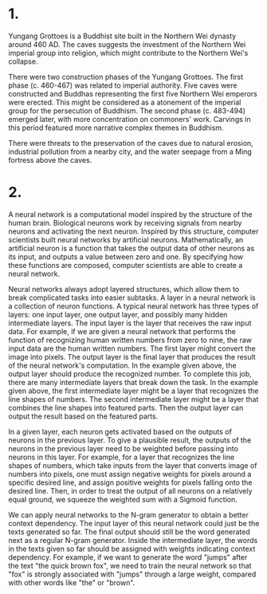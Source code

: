 # 1.
Yungang Grottoes is a Buddhist site built in the Northern Wei dynasty around 460 AD. The caves suggests the investment of the Northern Wei imperial group into religion, which might contribute to the Northern Wei's collapse. 

There were two construction phases of the Yungang Grottoes. The first phase (c. 460-467) was related to imperial authority. Five caves were constructed and Buddhas representing the first five Northern Wei emperors were erected. This might be considered as a atonement of the imperial group for the persecution of Buddhism. The second phase (c. 483-494) emerged later, with more concentration on commoners' work. Carvings in this period featured more narrative complex themes in Buddhism. 

There were threats to the preservation of the caves due to natural erosion, industrial pollution from a nearby city, and the water seepage from a Ming fortress above the caves. 
# 2.

A neural network is a computational model inspired by the structure of the human brain. Biological neurons work by receiving signals from nearby neurons and activating the next neuron. Inspired by this structure, computer scientists built neural networks by artificial neurons. Mathematically, an artificial neuron is a function that takes the output data of other neurons as its input, and outputs a value between zero and one. By specifying how these functions are composed, computer scientists are able to create a neural network.

Neural networks always adopt layered structures, which allow them to break complicated tasks into easier subtasks. A layer in a neural network is a collection of neuron functions. A typical neural network has three types of layers: one input layer, one output layer, and possibly many hidden intermediate layers. The input layer is the layer that receives the raw input data. For example, if we are given a neural network that performs the function of recognizing human written numbers from zero to nine, the raw input data are the human written numbers. The first layer might convert the image into pixels. The output layer is the final layer that produces the result of the neural network's computation. In the example given above, the output layer should produce the recognized number. To complete this job, there are many intermediate layers that break down the task. In the example given above, the first intermediate layer might be a layer that recognizes the line shapes of numbers. The second intermediate layer might be a layer that combines the line shapes into featured parts. Then the output layer can output the result based on the featured parts.

In a given layer, each neuron gets activated based on the outputs of neurons in the previous layer. To give a plausible result, the outputs of the neurons in the previous layer need to be weighted before passing into neurons in this layer. For example, for a layer that recognizes the line shapes of numbers, which take inputs from the layer that converts image of numbers into pixels, one must assign negative weights for pixels around a specific desired line, and assign positive weights for pixels falling onto the desired line. Then, in order to treat the output of all neurons on a relatively equal ground, we squeeze the weighted sum with a Sigmoid function.

We can apply neural networks to the N-gram generator to obtain a better context dependency. The input layer of this neural network could just be the texts generated so far. The final output should still be the word generated next as a regular N-gram generator. Inside the intermediate layer, the words in the texts given so far should be assigned with weights indicating context dependency. For example, if we want to generate the word "jumps" after the text "the quick brown fox", we need to train the neural network so that "fox" is strongly associated with "jumps" through a large weight, compared with other words like "the" or "brown".






